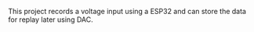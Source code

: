 This project records a voltage input using a ESP32 and can store the data for replay later using DAC.
